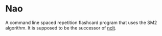 # Nao
A command line spaced repetition flashcard program that uses the SM2 algorithm. It is supposed to be the successor of [nclt](https://github.com/gRastello/nclt).
